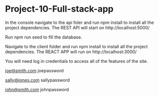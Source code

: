 # Project-10-Full-stack-app
In the console navigate to the api foler and run npm install to install all the project dependencies.
The REST API will start on http://localhost:5000/

Run npm run seed to fill the database.

Navigate to the client folder and run npm install to install all the project dependencies.
The REACT APP will run on http://localhost:3000/

You will need log in credentials to access all of the features of the site.

joe@smith.com
joepassword

sally@jones.com
sallypassword

john@smith.com
johnpassword




